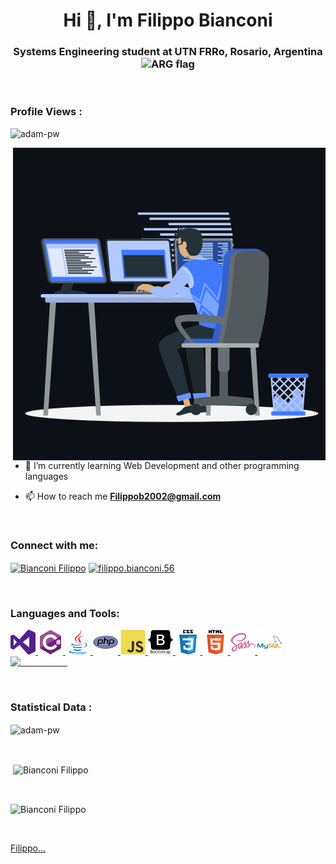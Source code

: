 <h1 align="center">Hi 👋, I'm Filippo Bianconi</h1>
<h3 align="center">Systems Engineering student at UTN FRRo, Rosario, Argentina <img src="https://upload.wikimedia.org/wikipedia/commons/4/48/Argentina_flag_icon.svg" alt="ARG flag" width="20" height="20" > </h3>

<br>

<p align="right"> <h3>Profile Views :</h3> <img src="https://komarev.com/ghpvc/?username=BianconiFilippo&label=Profile%20views&color=68a355&style=for-the-badge"
    alt="adam-pw" /> 
  </p>
<p><img align="right" src="https://github.com/MartinSola55/MartinSola55/blob/main/Animation.gif" alt="adam-pw" /></p>
<br>

- 🌱 I’m currently learning Web Development and other programming languages

- 📫 How to reach me **Filippob2002@gmail.com**

<br>

<h3 align="left">Connect with me:</h3>
<p align="left">
  <a href="https://www.facebook.com/filippo.bianconi.56" target="blank"><img align="center"
      src="https://raw.githubusercontent.com/rahuldkjain/github-profile-readme-generator/master/src/images/icons/Social/facebook.svg"
      alt="Bianconi Filippo" height="30" width="40" /></a>
  <a href="https://www.instagram.com/filippo.bianconi.56?igsh=aHR3d2xxZTU3OG13" target="blank"><img align="center"
      src="https://raw.githubusercontent.com/rahuldkjain/github-profile-readme-generator/master/src/images/icons/Social/instagram.svg"
      alt="filippo.bianconi.56" height="30" width="40" /></a>
</p>

<br>

<h3 align="left">Languages and Tools:</h3>
<p align="left">
    <a href="https://visualstudio.microsoft.com/vs/features/net-development/" target="_blank" rel="noreferrer">
        <img src="https://raw.githubusercontent.com/devicons/devicon/master/icons/visualstudio/visualstudio-plain.svg" alt="Visual Studio" width="40" height="40" />
    </a>
    <a href="https://docs.microsoft.com/en-us/dotnet/csharp/" target="_blank" rel="noreferrer">
        <img src="https://raw.githubusercontent.com/devicons/devicon/master/icons/csharp/csharp-original.svg" alt="C#" width="40" height="40" />
    </a>
    <a href="https://www.java.com" target="_blank" rel="noreferrer">
        <img src="https://raw.githubusercontent.com/devicons/devicon/master/icons/java/java-original.svg" alt="Java" width="40" height="40" />
    </a>
    <a href="https://www.php.net/" target="_blank" rel="noreferrer">
        <img src="https://raw.githubusercontent.com/devicons/devicon/master/icons/php/php-original.svg" alt="PHP" width="40" height="40" />
    </a>
    <a href="https://developer.mozilla.org/en-US/docs/Web/JavaScript" target="_blank" rel="noreferrer">
        <img src="https://raw.githubusercontent.com/devicons/devicon/master/icons/javascript/javascript-original.svg" alt="JavaScript" width="40" height="40" />
    </a>
    <a href="https://getbootstrap.com" target="_blank" rel="noreferrer">
        <img src="https://raw.githubusercontent.com/devicons/devicon/master/icons/bootstrap/bootstrap-plain-wordmark.svg" alt="Bootstrap" width="40" height="40" />
    </a>
    <a href="https://www.w3schools.com/css/" target="_blank" rel="noreferrer">
        <img src="https://raw.githubusercontent.com/devicons/devicon/master/icons/css3/css3-original-wordmark.svg" alt="CSS3" width="40" height="40" />
    </a>
    <a href="https://www.w3.org/html/" target="_blank" rel="noreferrer">
        <img src="https://raw.githubusercontent.com/devicons/devicon/master/icons/html5/html5-original-wordmark.svg" alt="HTML5" width="40" height="40" />
    </a>
    <a href="https://sass-lang.com" target="_blank" rel="noreferrer">
        <img src="https://raw.githubusercontent.com/devicons/devicon/master/icons/sass/sass-original.svg" alt="SASS" width="40" height="40" />
    </a>
    <a href="https://www.mysql.com/" target="_blank" rel="noreferrer">
        <img src="https://raw.githubusercontent.com/devicons/devicon/master/icons/mysql/mysql-original-wordmark.svg" alt="MySQL" width="40" height="40" />
    </a> 
    <a href="https://www.microsoft.com/en-us/sql-server" target="_blank" rel="noreferrer" >
        <img src="https://static.cdnlogo.com/logos/m/21/microsoft-sql-server.svg" alt="SQL Server" width="40" height="40" style="color: white" />
    </a> 
</p>

<br>

<h3>Statistical Data :</h3>
<p><img align="center"
    src="https://github-readme-stats.vercel.app/api/top-langs?username=BianconiFilippo&show_icons=true&locale=en&bg_color=0d1117&text_color=ffffff&layout=compact"
    alt="adam-pw" 
    bg_color=#808080/></p>

<br>

<p>&nbsp;<img align="center" src="https://github-readme-stats.vercel.app/api?username=BianconiFilippo&show_icons=true&locale=en&bg_color=0d1117&text_color=ffffff&repo=convoychat"
    alt="Bianconi Filippo" /></p>

<br>

<p><img align="center" src="https://github-readme-streak-stats.herokuapp.com/?user=BianconiFilippo&theme=dark&background=0d1117&date_format=M%20j%5B%2C%20Y%5D" alt="Bianconi Filippo" /></p>

<br>

[Filippo...](https://github.com/BianconiFilippo)
